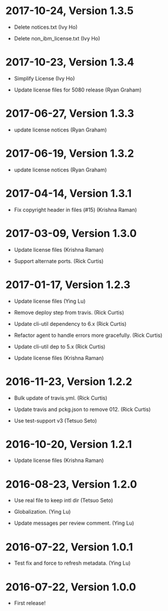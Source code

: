 2017-10-24, Version 1.3.5
=========================

 * Delete notices.txt (Ivy Ho)

 * Delete non_ibm_license.txt (Ivy Ho)


2017-10-23, Version 1.3.4
=========================

 * Simplify License (Ivy Ho)

 * Update license files for 5080 release (Ryan Graham)


2017-06-27, Version 1.3.3
=========================

 * update license notices (Ryan Graham)


2017-06-19, Version 1.3.2
=========================

 * update license notices (Ryan Graham)


2017-04-14, Version 1.3.1
=========================

 * Fix copyright header in files (#15) (Krishna Raman)


2017-03-09, Version 1.3.0
=========================

 * Update license files (Krishna Raman)

 * Support alternate ports. (Rick Curtis)


2017-01-17, Version 1.2.3
=========================

 * Update license files (Ying Lu)

 * Remove deploy step from travis. (Rick Curtis)

 * Update cli-util dependency to 6.x (Rick Curtis)

 * Refactor agent to handle errors more gracefully. (Rick Curtis)

 * Update cli-util dep to 5.x (Rick Curtis)

 * Update license files (Krishna Raman)


2016-11-23, Version 1.2.2
=========================

 * Bulk update of travis.yml. (Rick Curtis)

 * Update travis and pckg.json to remove 012. (Rick Curtis)

 * Use test-support v3 (Tetsuo Seto)


2016-10-20, Version 1.2.1
=========================

 * Update license files (Krishna Raman)


2016-08-23, Version 1.2.0
=========================

 * Use real file to keep intl dir (Tetsuo Seto)

 * Globalization. (Ying Lu)

 * Update messages per review comment. (Ying Lu)


2016-07-22, Version 1.0.1
=========================

 * Test fix and force to refresh metadata. (Ying Lu)


2016-07-22, Version 1.0.0
=========================

 * First release!
